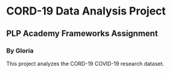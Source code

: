 # CORD-19 Data Analysis Project
## PLP Academy Frameworks Assignment
### By Gloria
This project analyzes the CORD-19 COVID-19 research dataset.
